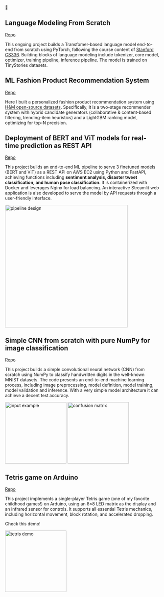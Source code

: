 📎

## Language Modeling From Scratch
[Repo](https://github.com/Yangliu20/language_modeling-basics)

This ongoing project builds a Transfomer-based language model end-to-end from scratch using PyTorch, following the course content of [Stanford CS336](https://stanford-cs336.github.io/spring2025/). Building blocks of language modeling include tokenizer, core model, optimizer, training pipeline, inference pipeline. The model is trained on TinyStories datasets. 

## ML Fashion Product Recommendation System
[Repo](https://github.com/Yangliu20/hm_personalization_recsys)

Here I built a personalized fashion product recommendation system using [H\&M open-source datasets](https://www.kaggle.com/competitions/h-and-m-personalized-fashion-recommendations/data). Specifically, it is a two-stage recommender system with hybrid candidate generators (collaborative \& content-based filtering, trending-item heuristics) and a LightGBM ranking model, optimizing for top-N precision.


## Deployment of BERT and ViT models for real-time prediction as REST API
[Repo](https://github.com/Yangliu20/ml-e2e-deploy-fastapi)

This project builds an end-to-end ML pipeline to serve 3 finetuned models (BERT and ViT) as a REST API on AWS EC2 using Python and FastAPI, achieving functions including **sentiment analysis, disaster tweet classification, and human pose classification**. It is containerized with Docker and leverages Nginx for load balancing. An interactive Streamlit web application is also developed to serve the model by API requests through a user-friendly interface. 

<img src="https://github.com/user-attachments/assets/8842f732-c12c-4ce7-9e2f-5109e44a3007" alt="pipeline design" width=400/>
<!-- <img src="https://github.com/user-attachments/assets/de4baeaa-0025-4e26-b519-ca15e5620b4a" alt="streamlit demo" width=400/> -->


## Simple CNN from scratch with pure NumPy for image classification
[Repo](https://github.com/Yangliu20/cnn-numpy)

This project builds a simple convolutional neural network (CNN) from scratch using NumPy to classify handwritten digits in the well-known MNIST datasets. The code presents an end-to-end machine learning process, including image preprocessing, model definition, model training, model validation and inference. With a very simple model architecture it can achieve a decent test accuracy. 

<img src="https://github.com/user-attachments/assets/cc9e9d5d-bd16-4c6a-93b6-776ff4fc35ba" alt="input example" width="200"/>
<img src="https://github.com/user-attachments/assets/976b7fa3-a489-4c90-a7fe-602a3c4f1742" alt="confusion matrix" width="200"/>

## Tetris game on Arduino
[Repo](https://github.com/Yangliu20/arduino-tetris)

This project implements a single-player Tetris game (one of my favorite childhood games!) on Arduino, using an 8×8 LED matrix as the display and an infrared sensor for controls. It supports all essential Tetris mechanics, including horizontal movement, block rotation, and accelerated dropping.

Check this demo! 

<img src="https://github.com/Yangliu20/arduino-tetris/raw/main/docs/images/tetris_gif.gif" alt="tetris demo" width="200"/>
